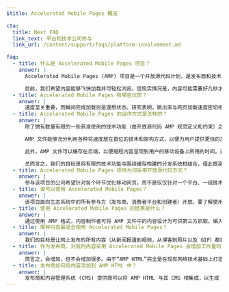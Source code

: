 ```yaml
---
$title: Accelerated Mobile Pages 概览

cta:
  title: Next FAQ
  link_text: 平台和技术公司参与
  link_url: /content/support/faqs/platform-involvement.md

faq:
  - title: 什么是 Accelerated Mobile Pages 项目？
    answer: |
      Accelerated Mobile Pages (AMP) 项目是一个开放源代码计划，是发布商和技术公司围绕面向所有各方（发布商、消费者平台、创建者和用户）优化整个移动内容生态系统的迫切需求展开讨论后得出的结果。

      目前，我们希望内容能够飞快加载并可轻松浏览。但现实情况是，内容可能需要好几秒才能完成加载，或者加载缓慢的网页因为用户放弃浏览而根本没有完成加载。Accelerated Mobile Pages 是几乎瞬间就能完成加载的网页，让我们离面向所有用户打造更好的移动网页这一目标又近了一步。
  - title: Accelerated Mobile Pages 有哪些优势？
    answer: |
      速度至关重要，而瞬间完成加载则是理想状态。研究表明，跳出率与网页加载速度密切相关：网页加载速度越慢，跳出率越高。使用 AMP 格式能够大幅提高内容的吸引力，促使用户浏览更多内容并与之互动。不过，该项目并不只是关注速度和性能。我们还希望推广增强型分发，以便发布商能够充分发挥开放式网络的潜力，使内容能够在各种平台和应用中快速呈现出来，从而通过广告和订阅获得更高收入。
  - title: Accelerated Mobile Pages 的运作方式是怎样的？
    answer: |
      除了拥有数量有限的一些获准使用的技术功能（由开放源代码 AMP 规范定义和约束）之外，Accelerated Mobile Pages 与任何其他 HTML 网页并无二致。就像所有网页一样，Accelerated Mobile Pages 能够在所有新型浏览器或应用网络视图中加载。

      AMP 文件能够充分利用各种将速度放在首位的技术和架构方式，以便为用户提供更快的加载体验。AMP 开发者可以使用非常丰富而且还在不断发展的网络组件库。借助该组件库，AMP 开发者能够嵌入富媒体对象（例如视频和社交信息）、展示广告或收集分析数据。我们的目标不是使内容具有一致的外观和风格，而是在网页之间打造更为常见的技术核心，以便缩短加载时间。

      此外，AMP 文件可以缓存在云端，以便缩短内容呈现到用户的移动设备上所用的时间。通过使用 AMP 格式，内容制作者可将 AMP 文件中的内容设计为可由第三方缓存。在这种框架下，发布商可以继续掌控自己的内容，而平台可以轻松缓存或镜像内容，从而以最快的速度为用户提供内容。Google 提供了可供所有人免费使用的缓存服务，并且所有 AMP 都将由 [Google AMP 缓存服务](https://developers.google.com/amp/cache/)进行缓存。其他公司也可以打造自己的 AMP 缓存服务。

      总而言之，我们的目标是将有限的技术功能与围绕缓存构建的分发系统相结合，借此提高网页性能并使发布商能够发展更多受众。
  - title: Accelerated Mobile Pages 项目为何采用开放源代码方式？
    answer: |
      参与该项目的公司希望针对各个环节优化移动网页，而不是仅仅针对一个平台、一组技术或一组发布商进行优化。通过使该项目采用开放源代码方式，所有人都可以就如何加快移动网页速度分享和贡献自己的想法和代码。我们才刚刚踏上这一征程，并真诚希望其他发布商和技术公司与我们携手同行。
  - title: 谁可以使用 Accelerated Mobile Pages？
    answer: |
      该项目面向生态系统中的所有参与方（发布商、消费者平台和创建者）开放。要了解使用 AMP 的部分公司和网站，请前往[“Who”页面](/who)。
  - title: 使用 Accelerated Mobile Pages 的结果是什么？
    answer: |
      通过使用 AMP 格式，内容制作者可将 AMP 文件中的内容设计为可供第三方抓取、编入索引/展示（遵循漫游器排除协议）和缓存。
  - title: 哪种内容最适合使用 Accelerated Mobile Pages？
    answer: |
      我们的目标是让网上发布的所有内容（从新闻报道到视频，从博客到照片以及 GIF）都能使用 Accelerated Mobile Pages。
  - title: 作为发布商，对我的内容采用 Accelerated Mobile Pages 会增加工作量吗？
    answer: |
      简言之，会增加，但不会增加很多。由于“AMP HTML”完全是在现有网络技术基础上打造出来的，因此开发流程与发布商如今已在使用的流程完全相同。发布商可以通过 GitHub 熟悉 AMP HTML 规范。已经习惯使用当前流程的发布商很快就能掌握相关技巧。
  - title: 发布商如何将内容添加到 AMP HTML 中？
    answer: |
      发布商和内容管理系统 (CMS) 提供商可以将 AMP HTML 与其 CMS 相集成，以生成 AMP 内容。Automattic 已经发布了 [WordPress AMP 插件](https://wordpress.org/plugins/amp/)，我们希望所有内容管理系统都能添加对 AMP HTML 网页的支持。
---
```

